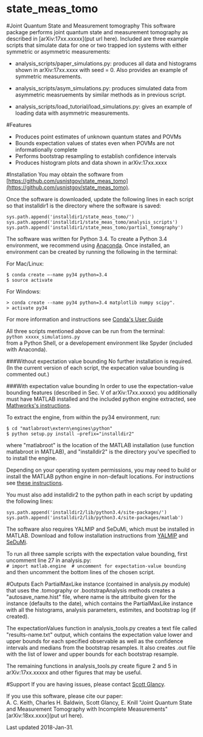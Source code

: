 # state_meas_tomo

#Joint Quantum State and Measurement tomography
This software package performs joint quantum state and measurement tomography 
as described in [arXiv:17xx.xxxxx](put url here). Included are three example scripts that 
simulate data for one or two trapped ion systems with either symmetric or
asymmetric measurements: 

- analysis_scripts/paper_simulations.py: produces all data and
    histograms shown in arXiv:17xx.xxxx with seed = 0. Also provides
    an example of symmetric measurements.

- analysis_scripts/asym_simulations.py: produces simulated data from
    asymmetric measruements by similar methods as in previous script.

- analysis_scripts/load_tutorial/load_simulations.py: gives an example
    of loading data with asymmetric measurements.


#Features
- Produces point estimates of unknown quantum states and POVMs
- Bounds expectation values of states even when POVMs are not informationally 
  complete
- Performs bootstrap resampling to establish confidence intervals
- Produces histogram plots and data shown in arXiv:17xx.xxxx


#Installation
You may obtain the software from
[https://github.com/usnistgov/state_meas_tomo](https://github.com/usnistgov/state_meas_tomo).

Once the software is downloaded, update the following lines in each script so 
that installdir1 is the directory where the software is saved:
```
sys.path.append('installdir1/state_meas_tomo/')
sys.path.append('installdir1/state_meas_tomo/analysis_scripts')
sys.path.append('installdir1/state_meas_tomo/partial_tomography')
```

The software was written for Python 3.4. To create a Python 3.4 environment,
we recommend using [Anaconda](https://www.anaconda.com/download/). Once 
installed, an environment can be created by running the following in the 
terminal:

For Mac/Linux:
```
$ conda create —-name py34 python=3.4
$ source activate
```

For Windows:
```
> conda create --name py34 python=3.4 matplotlib numpy scipy".
> activate py34
```

For more information and instructions see [Conda's User Guide](https://conda.io/docs/user-guide/tasks/manage-environments.html)

All three scripts mentioned above can be run from the terminal:  
`python xxxxx_simulations.py`  
from a Python Shell, or a developement environment like Spyder 
(included with Anaconda).

###Without expectation value bounding
No further installation is required. (In the current version of each script, the expecation value bounding is commented out.)

###With expectation value bounding
In order to use the expectation-value bounding features (described in Sec. V of arXiv:17xx.xxxxx) you additionally must have MATLAB installed and the included python engine extracted, see [Mathworks's instructions](https://www.mathworks.com/help/matlab/matlab_external/install-the-matlab-engine-for-python.html).

To extract the engine, from within the py34 environment, run:
```
$ cd "matlabroot\extern\engines\python"
$ python setup.py install —prefix="installdir2"
```
where "matlabroot" is the location of the MATLAB installation (use function
matlabroot in MATLAB), and "installdir2" is the directory you've specified to 
to install the engine.

Depending on your operating system permissions, you may need to build
or install the MATLAB python engine in non-default locations.  For
instructions see [these instructions](https://www.mathworks.com/help/matlab/matlab_external/install-matlab-engine-api-for-python-in-nondefault-locations.html).

You must also add installdir2 to the python path in each script by
updating the following lines:
                                                               
```
sys.path.append('installdir2/lib/python3.4/site-packages/')
sys.path.append('installdir2/lib/python3.4/site-packages/matlab')
```

The software also requires YALMIP and SeDuMi, which must be
installed in MATLAB.  Download and follow installation instructions
from [YALMIP](https://yalmip.github.io) and [SeDuMi](http://sedumi.ie.lehigh.edu).
                                                             
To run all three sample scripts with the expectation value bounding, first
uncomment line 27 in analysis.py:  
`# import matlab.engine  # uncomment for expectation-value bounding`  
and then uncomment the bottom lines of the chosen script.


#Outputs
Each PartialMaxLike instance (contained in analysis.py module) that uses the
.tomography or .bootstrapAnalysis methods creates a "autosave_name.hist" file,
where name is the attribuite given for the instance (defaults to the date), 
which contains the PartialMaxLike instance with all the histograms, analysis 
parameters, estimites, and bootstrap log (if created).

The expectationValues function in analysis_tools.py creates a text file called 
"results-name.txt" output, which contains the expectation value lower and upper 
bounds for each specified observable as well as the confidence intervals and 
medians from the bootstrap resamples. It also creates .out file with the list
of lower and upper bounds for each bootstrap resample.

The remaining functions in analysis_tools.py create figure 2 and 5 in
arXiv:17xx.xxxxx and other figures that may be useful.

#Support
If you are having issues, please contact [Scott Glancy](mailto:sglancy@nist.gov).

If you use this software, please cite our paper:  
A. C. Keith, Charles H. Baldwin, Scott Glancy, E. Knill "Joint Quantum State and Measurement Tomography with Incomplete Measurements" [arXiv:18xx.xxxx](put url here).

Last updated 2018-Jan-31.

